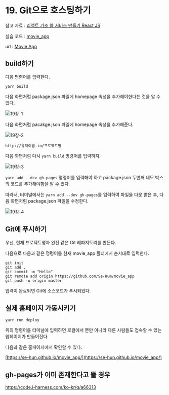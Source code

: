 # 19. Git으로 호스팅하기

참고 자료 : 
[리액트 기초 웹 서비스 만들기 React JS](https://www.youtube.com/watch?v=sM2p1EqTlw4&list=PL7jH19IHhOLOFTVD4R8FeZWkwpVi8-9Fv)

실습 코드 : [movie_app](https://github.com/Se-Hun/movie_app)

url : [Movie App](https://se-hun.github.io/movie_app/)

## build하기

다음 명령어를 입력한다.

    yarn build

다음 화면처럼 package.json 파일에 homepage 속성을 추가해야한다는 것을 알 수 있다.

![19장-1](https://github.com/Se-Hun/WebStudy/blob/master/React.js/png/19%EC%9E%A5-1.PNG)

다음 화면처럼 pacakge.json 파일에 homepage 속성을 추가해준다.

![19장-2](https://github.com/Se-Hun/WebStudy/blob/master/React.js/png/19%EC%9E%A5-2.PNG)

    http://유저이름.io/프로젝트명

다음 화면처럼 다시 `yarn build` 명령어를 입력하자.

![19장-3](https://github.com/Se-Hun/WebStudy/blob/master/React.js/png/19%EC%9E%A5-3.PNG)

`yarn add --dev gh-pages` 명령어를 입력해야 하고 package.json 두번째 네모 박스의 코드를 추가해야함을 알 수 있다.

따라서, 터미널에서는 `yarn add --dev gh-pages`를 입력하여 파일을 다운 받은 후, 다음 화면처럼 package.json 파일을 수정한다.

![19장-4](https://github.com/Se-Hun/WebStudy/blob/master/React.js/png/19%EC%9E%A5-4.PNG)

## Git에 푸시하기

우선, 현재 프로젝트명과 완전 같은 Git 레파지토리를 만든다.

다음으로 다음과 같은 명령어를 현재 movie_app 폴더에서 순서대로 입력한다.

    git init
    git add .
    git commit -m "Hello"
    git remote add origin https://github.com/Se-Hum/movie_app
    git push -u origin master

입력이 완료되면 Git에 소스코드가 푸시되었다.

## 실제 홈페이지 가동시키기

    yarn run deploy

위의 명령어를 터미널에 입력하면 로컬에서 뿐만 아니라 다른 사람들도 접속할 수 있는 웹페이지가 만들어진다.

다음과 같은 홈페이지에서 확인할 수 있다.

[https://se-hun.github.io/movie_app/](https://se-hun.github.io/movie_app/)

## gh-pages가 이미 존재한다고 뜰 경우

https://code.i-harness.com/ko-kr/q/a66313
